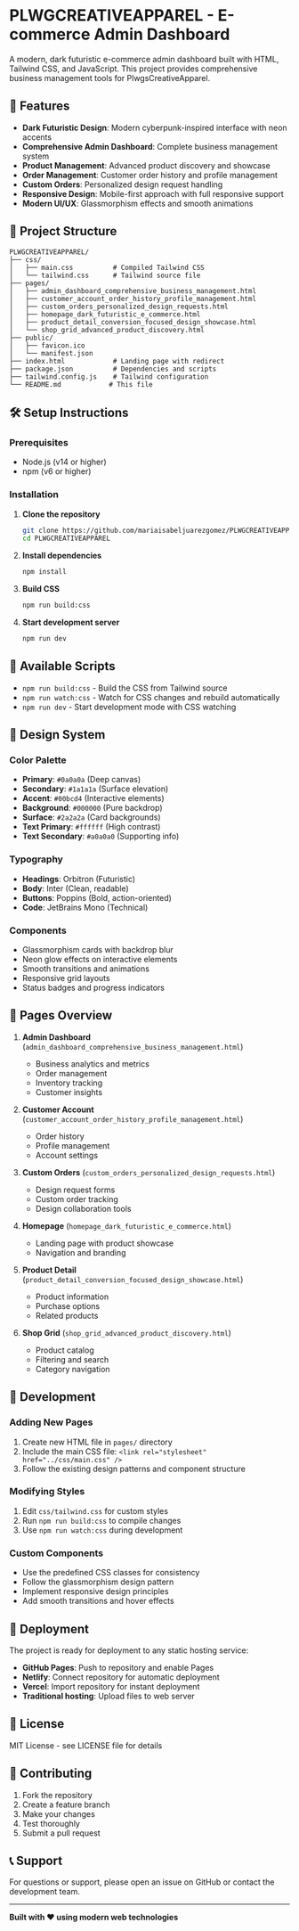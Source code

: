 # PLWGCREATIVEAPPAREL - E-commerce Admin Dashboard

A modern, dark futuristic e-commerce admin dashboard built with HTML, Tailwind CSS, and JavaScript. This project provides comprehensive business management tools for PlwgsCreativeApparel.

## 🚀 Features

- **Dark Futuristic Design**: Modern cyberpunk-inspired interface with neon accents
- **Comprehensive Admin Dashboard**: Complete business management system
- **Product Management**: Advanced product discovery and showcase
- **Order Management**: Customer order history and profile management
- **Custom Orders**: Personalized design request handling
- **Responsive Design**: Mobile-first approach with full responsive support
- **Modern UI/UX**: Glassmorphism effects and smooth animations

## 📁 Project Structure

```
PLWGCREATIVEAPPAREL/
├── css/
│   ├── main.css          # Compiled Tailwind CSS
│   └── tailwind.css      # Tailwind source file
├── pages/
│   ├── admin_dashboard_comprehensive_business_management.html
│   ├── customer_account_order_history_profile_management.html
│   ├── custom_orders_personalized_design_requests.html
│   ├── homepage_dark_futuristic_e_commerce.html
│   ├── product_detail_conversion_focused_design_showcase.html
│   └── shop_grid_advanced_product_discovery.html
├── public/
│   ├── favicon.ico
│   └── manifest.json
├── index.html            # Landing page with redirect
├── package.json          # Dependencies and scripts
├── tailwind.config.js    # Tailwind configuration
└── README.md            # This file
```

## 🛠️ Setup Instructions

### Prerequisites
- Node.js (v14 or higher)
- npm (v6 or higher)

### Installation

1. **Clone the repository**
   ```bash
   git clone https://github.com/mariaisabeljuarezgomez/PLWGCREATIVEAPPAREL.git
   cd PLWGCREATIVEAPPAREL
   ```

2. **Install dependencies**
   ```bash
   npm install
   ```

3. **Build CSS**
   ```bash
   npm run build:css
   ```

4. **Start development server**
   ```bash
   npm run dev
   ```

## 📜 Available Scripts

- `npm run build:css` - Build the CSS from Tailwind source
- `npm run watch:css` - Watch for CSS changes and rebuild automatically
- `npm run dev` - Start development mode with CSS watching

## 🎨 Design System

### Color Palette
- **Primary**: `#0a0a0a` (Deep canvas)
- **Secondary**: `#1a1a1a` (Surface elevation)
- **Accent**: `#00bcd4` (Interactive elements)
- **Background**: `#000000` (Pure backdrop)
- **Surface**: `#2a2a2a` (Card backgrounds)
- **Text Primary**: `#ffffff` (High contrast)
- **Text Secondary**: `#a0a0a0` (Supporting info)

### Typography
- **Headings**: Orbitron (Futuristic)
- **Body**: Inter (Clean, readable)
- **Buttons**: Poppins (Bold, action-oriented)
- **Code**: JetBrains Mono (Technical)

### Components
- Glassmorphism cards with backdrop blur
- Neon glow effects on interactive elements
- Smooth transitions and animations
- Responsive grid layouts
- Status badges and progress indicators

## 📱 Pages Overview

1. **Admin Dashboard** (`admin_dashboard_comprehensive_business_management.html`)
   - Business analytics and metrics
   - Order management
   - Inventory tracking
   - Customer insights

2. **Customer Account** (`customer_account_order_history_profile_management.html`)
   - Order history
   - Profile management
   - Account settings

3. **Custom Orders** (`custom_orders_personalized_design_requests.html`)
   - Design request forms
   - Custom order tracking
   - Design collaboration tools

4. **Homepage** (`homepage_dark_futuristic_e_commerce.html`)
   - Landing page with product showcase
   - Navigation and branding

5. **Product Detail** (`product_detail_conversion_focused_design_showcase.html`)
   - Product information
   - Purchase options
   - Related products

6. **Shop Grid** (`shop_grid_advanced_product_discovery.html`)
   - Product catalog
   - Filtering and search
   - Category navigation

## 🔧 Development

### Adding New Pages
1. Create new HTML file in `pages/` directory
2. Include the main CSS file: `<link rel="stylesheet" href="../css/main.css" />`
3. Follow the existing design patterns and component structure

### Modifying Styles
1. Edit `css/tailwind.css` for custom styles
2. Run `npm run build:css` to compile changes
3. Use `npm run watch:css` during development

### Custom Components
- Use the predefined CSS classes for consistency
- Follow the glassmorphism design pattern
- Implement responsive design principles
- Add smooth transitions and hover effects

## 🚀 Deployment

The project is ready for deployment to any static hosting service:

- **GitHub Pages**: Push to repository and enable Pages
- **Netlify**: Connect repository for automatic deployment
- **Vercel**: Import repository for instant deployment
- **Traditional hosting**: Upload files to web server

## 📄 License

MIT License - see LICENSE file for details

## 🤝 Contributing

1. Fork the repository
2. Create a feature branch
3. Make your changes
4. Test thoroughly
5. Submit a pull request

## 📞 Support

For questions or support, please open an issue on GitHub or contact the development team.

---

**Built with ❤️ using modern web technologies**
